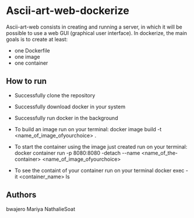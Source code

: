 # Ascii-art-web-dockerize

Ascii-art-web consists in creating and running a server, in which it will be possible to use a web GUI (graphical user interface). In dockerize, the main goals is to create at least:

* one Dockerfile
* one image
* one container

## How to run

* Successfully clone the repository
* Successfully download docker in your system
* Successfully run docker in the background

* To build an image
    run on your terminal: docker image build -t <name_of_image_ofyourchoice> .
* To start the container using the image just created
    run on your terminal: docker container run -p 8080:8080 -detach --name <name_of_the-container> <name_of_image_ofyourchoice>
* To see the containt of your container
    run on your terminal docker exec -it <container_name> ls

## Authors

bwajero
Mariya
NathalieSoat